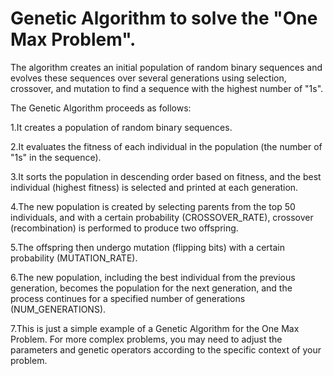 # Genetic Algorithm to solve the "One Max Problem". 

The algorithm creates an initial population of random binary sequences and evolves these sequences over several generations using selection, crossover, and mutation to find a sequence with the highest number of "1s".

The Genetic Algorithm proceeds as follows:

1.It creates a population of random binary sequences.

2.It evaluates the fitness of each individual in the population (the number of "1s" in the sequence).

3.It sorts the population in descending order based on fitness, and the best individual (highest fitness) is selected and printed at each generation.

4.The new population is created by selecting parents from the top 50 individuals, and with a certain probability (CROSSOVER_RATE), crossover (recombination) is performed to produce two offspring.

5.The offspring then undergo mutation (flipping bits) with a certain probability (MUTATION_RATE).

6.The new population, including the best individual from the previous generation, becomes the population for the next generation, and the process continues for a specified number of generations (NUM_GENERATIONS).

7.This is just a simple example of a Genetic Algorithm for the One Max Problem. For more complex problems, you may need to adjust the parameters and genetic operators according to the specific context of your problem.